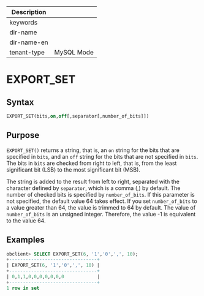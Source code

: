 | Description   |                 |
|---------------|-----------------|
| keywords      |                 |
| dir-name      |                 |
| dir-name-en   |                 |
| tenant-type   | MySQL Mode      |

# EXPORT_SET

## Syntax

```sql
EXPORT_SET(bits,on,off[,separator[,number_of_bits]])
```

## Purpose

`EXPORT_SET()` returns a string, that is, an `on` string for the bits that are specified in `bits`, and an `off` string for the bits that are not specified in `bits`. The bits in `bits` are checked from right to left, that is, from the least significant bit (LSB) to the most significant bit (MSB).

The string is added to the result from left to right, separated with the character defined by `separator`, which is a comma (,) by default. The number of checked bits is specified by `number_of_bits`. If this parameter is not specified, the default value 64 takes effect. If you set `number_of_bits` to a value greater than 64, the value is trimmed to 64 by default. The value of `number_of_bits` is an unsigned integer. Therefore, the value -1 is equivalent to the value 64.

## Examples

```sql
obclient> SELECT EXPORT_SET(6, '1','0',',', 10);
+--------------------------------+
| EXPORT_SET(6, '1','0',',', 10) |
+--------------------------------+
| 0,1,1,0,0,0,0,0,0,0            |
+--------------------------------+
1 row in set
```
